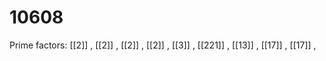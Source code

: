 # 10608

Prime factors: [[2]] , [[2]] , [[2]] , [[2]] , [[3]] , [[221]] , [[13]] , [[17]] , [[17]] , 